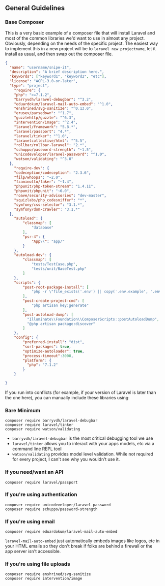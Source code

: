## General Guidelines

### 


### Base Composer

This is a very basic example of a composer file that will install Laravel and most of the common libraries we'd want to use in almost any project. Obviously, depending on the needs of the specific project. The easiest way to implement this in a new project will be to `laravel new projectname`, let it install as usual, and then swap out the composer file. 

```json
{
  "name": "username/snipe-it",
  "description": "A brief description here.",
  "keywords": ["keyword1", "keyword2", "etc"],
  "license": "AGPL-3.0-or-later",
  "type": "project",
    "require": {
    "php": ">=7.1.2",
    "barryvdh/laravel-debugbar": "^3.2",
    "eduardokum/laravel-mail-auto-embed": "^1.0",
    "enshrined/svg-sanitize": "^0.13.0",
    "erusev/parsedown": "^1.7",
    "guzzlehttp/guzzle": "^6.3",
    "intervention/image": "^2.4",
    "laravel/framework": "5.8.*",
    "laravel/passport": "4.*",
    "laravel/tinker": "^1.0",
    "laravelcollective/html": "^5.5",
    "rollbar/rollbar-laravel": "2.*",
    "schuppo/password-strength": "~1.5",
    "unicodeveloper/laravel-password": "^1.0",
    "watson/validating": "^3.0"
  },
    "require-dev": {
    "codeception/codeception": "2.3.6",
    "filp/whoops": "~2.0",
    "fzaninotto/faker": "~1.4",
    "phpunit/php-token-stream": "1.4.11",
    "phpunit/phpunit": "~6.0",
    "roave/security-advisories": "dev-master",
    "squizlabs/php_codesniffer": "*",
    "symfony/css-selector": "3.1.*",
    "symfony/dom-crawler": "3.1.*"
  },
    "autoload": {
        "classmap": [
            "database"
        ],
        "psr-4": {
            "App\\": "app/"
        }
    },
    "autoload-dev": {
        "classmap": [
            "tests/TestCase.php",
            "tests/unit/BaseTest.php"
        ]
    },
    "scripts": {
        "post-root-package-install": [
            "php -r \"file_exists('.env') || copy('.env.example', '.env');\""
        ],
        "post-create-project-cmd": [
            "php artisan key:generate"
        ],
        "post-autoload-dump": [
          "Illuminate\\Foundation\\ComposerScripts::postAutoloadDump",
          "@php artisan package:discover"
        ]
    },
    "config": {
        "preferred-install": "dist",
        "sort-packages": true,
        "optimize-autoloader": true,
        "process-timeout":3000,
        "platform": {
          "php": "7.1.2"
        }
    }

}


```

If you run into conflicts (for example, if your version of Laravel is later than the one here), you can manually include these libraries using:

### Bare Minimum

```
composer require barryvdh/laravel-debugbar
composer require laravel/tinker
composer require watson/validating

```
- `barryvdh/laravel-debugbar` is the most critical debugging tool we use
- `laravel/tinker` allows you to interact with your apps models, etc via a command line REPL tool
- `watson/validating` provides model level validation. While not required for every project, I can't see why you wouldn't use it.


### If you need/want an API

```
composer require laravel/passport
```

### If you're using authentication

```
composer require unicodeveloper/laravel-password
composer require schuppo/password-strength
```

### If you're using email

```
composer require eduardokum/laravel-mail-auto-embed
```

`laravel-mail-auto-embed` just automatically embeds images like logos, etc in your HTML emails so they don't break if folks are behind a firewall or the app server isn't accessible.


### If you're using file uploads

```
composer require enshrined/svg-sanitize
composer require intervention/image
```
